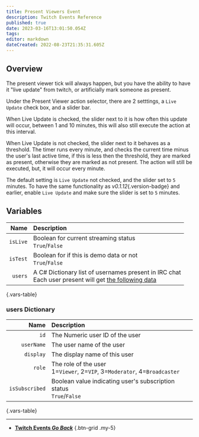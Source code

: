```yaml
---
title: Present Viewers Event
description: Twitch Events Reference
published: true
date: 2023-03-16T13:01:50.054Z
tags: 
editor: markdown
dateCreated: 2022-08-23T21:35:31.605Z
---
```


## Overview
The present viewer tick will always happen, but you have the ability to have it "live update" from twitch, or artificially mark someone as present.

Under the Present Viewer action selector, there are 2 setttings, a `Live Update` check box, and a slider bar.

When Live Update is checked, the slider next to it is how often this update will occur, between 1 and 10 minutes, this will also still execute the action at this interval.

When Live Update is not checked, the slider next to it behaves as a threshold. The timer runs every minute, and checks the current time minus the user's last active time, if this is less then the threshold, they are marked as present, otherwise they are marked as not present.  The action will still be executed, but, it will occur every minute.

The default setting is `Live Update` not checked, and the slider set to `5` minutes.  To have the same functionality as *v0.1.12*{.version-badge} and earlier, enable `Live Update` and make sure the slider is set to `5` minutes.

## Variables
Name | Description
----:|:------------
`isLive` | Boolean for current streaming status <br> `True`/`False` 
`isTest` | Boolean for if this is demo data or not <br> `True`/`False` 
`users` | A C# Dictionary list of usernames present in IRC chat <br> Each user present will get [the following data](#users-dictionary)
{.vars-table}

### users Dictionary
Name | Description
----:|:------------
`id` | The Numeric user ID of the user
`userName` | The user name of the user
`display` | The display name of this user
`role` | The role of the user <br> 1=`Viewer`, 2=`VIP`, 3=`Moderator`, 4=`Broadcaster`
`isSubscribed` | Boolean value indicating user's subscription status <br> `True`/`False` 
{.vars-table}

---

- [<i class="mdi mdi-chevron-left"></i>**Twitch Events *Go Back***](/Platforms/Twitch/Events)
{.btn-grid .my-5}